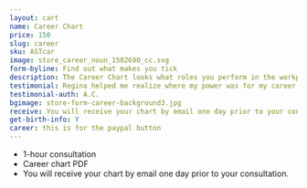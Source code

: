 ```yaml
---
layout: cart
name: Career Chart
price: 150
slug: career
sku: ASTcar
image: store_career_noun_1502690_cc.svg
form-byline: Find out what makes you tick
description: The Career Chart looks what roles you perform in the workplace, how to capitalize on your talents and how you gain status, success and prominence.
testimonial: Regina helped me realize where my power was for my career, how to best handle issues that arise in that domain, and what to simply not worry about anymore.
testimonial-auth: A.C.
bgimage: store-form-career-background3.jpg
receive: You will receive your chart by email one day prior to your consultation.
get-birth-info: Y
career: this is for the paypal button
---
```

<!-- STORE -->
- 1-hour consultation
- Career chart PDF
- You will receive your chart by email one day prior to your consultation.
